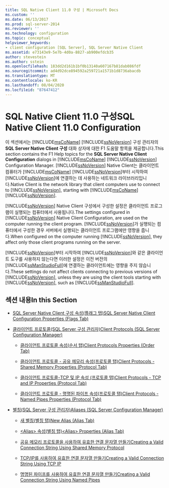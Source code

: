 ```yaml
---
title: SQL Native Client 11.0 구성 | Microsoft Docs
ms.custom: ''
ms.date: 06/13/2017
ms.prod: sql-server-2014
ms.reviewer: ''
ms.technology: configuration
ms.topic: conceptual
helpviewer_keywords:
- client configuration [SQL Server], SQL Server Native Client
ms.assetid: e73143e9-5e7b-4d0a-8827-ab900efdcb35
author: stevestein
ms.author: sstein
ms.openlocfilehash: 183dd2d161b1bf0b13140a607167b81dab086fdf
ms.sourcegitcommit: ad4d92dce894592a259721a1571b1d8736abacdb
ms.translationtype: MT
ms.contentlocale: ko-KR
ms.lasthandoff: 08/04/2020
ms.locfileid: "87647412"
---
```

# <a name="sql-native-client-110-configuration"></a><span data-ttu-id="0f53b-102">SQL Native Client 11.0 구성</span><span class="sxs-lookup"><span data-stu-id="0f53b-102">SQL Native Client 11.0 Configuration</span></span>
  <span data-ttu-id="0f53b-103">이 섹션에서는 [!INCLUDE[msCoName](../../includes/msconame-md.md)] [!INCLUDE[ssNoVersion](../../includes/ssnoversion-md.md)] 구성 관리자의 **SQL Server Native Client 구성** 대화 상자에 대한 F1 도움말 항목을 제공합니다.</span><span class="sxs-lookup"><span data-stu-id="0f53b-103">This section contains the F1 Help topics for the **SQL Server Native Client Configuration** dialogs in [!INCLUDE[msCoName](../../includes/msconame-md.md)] [!INCLUDE[ssNoVersion](../../includes/ssnoversion-md.md)] Configuration Manager.</span></span> [!INCLUDE[ssNoVersion](../../includes/ssnoversion-md.md)] <span data-ttu-id="0f53b-104">Native Client는 클라이언트 컴퓨터가 [!INCLUDE[msCoName](../../includes/msconame-md.md)] [!INCLUDE[ssNoVersion](../../includes/ssnoversion-md.md)]부터 시작하여 [!INCLUDE[ssNoVersion](../../includes/ssnoversion-md.md)]에 연결하는 데 사용하는 네트워크 라이브러리입니다.</span><span class="sxs-lookup"><span data-stu-id="0f53b-104">Native Client is the network library that client computers use to connect to [!INCLUDE[ssNoVersion](../../includes/ssnoversion-md.md)], starting with [!INCLUDE[msCoName](../../includes/msconame-md.md)] [!INCLUDE[ssNoVersion](../../includes/ssnoversion-md.md)].</span></span>  
  
 <span data-ttu-id="0f53b-105">[!INCLUDE[ssNoVersion](../../includes/ssnoversion-md.md)] Native Client 구성에서 구성한 설정은 클라이언트 프로그램이 실행되는 컴퓨터에서 사용됩니다.</span><span class="sxs-lookup"><span data-stu-id="0f53b-105">The settings configured in [!INCLUDE[ssNoVersion](../../includes/ssnoversion-md.md)] Native Client Configuration, are used on the computer running the client program.</span></span> <span data-ttu-id="0f53b-106">[!INCLUDE[ssNoVersion](../../includes/ssnoversion-md.md)]가 실행되는 컴퓨터에서 구성한 경우 서버에서 실행되는 클라이언트 프로그램에만 영향을 줍니다.</span><span class="sxs-lookup"><span data-stu-id="0f53b-106">When configured on the computer running [!INCLUDE[ssNoVersion](../../includes/ssnoversion-md.md)], they affect only those client programs running on the server.</span></span>  
  
 <span data-ttu-id="0f53b-107">[!INCLUDE[ssNoVersion](../../includes/ssnoversion-md.md)]부터 시작하여 [!INCLUDE[ssNoVersion](../../includes/ssnoversion-md.md)]와 같은 클라이언트 도구를 사용하지 않는다면 이러한 설정은 이전 버전의 [!INCLUDE[ssManStudioFull](../../includes/ssmanstudiofull-md.md)]에 연결하는 클라이언트에는 영향을 주지 않습니다.</span><span class="sxs-lookup"><span data-stu-id="0f53b-107">These settings do not affect clients connecting to previous versions of [!INCLUDE[ssNoVersion](../../includes/ssnoversion-md.md)], unless they are using the client tools starting with [!INCLUDE[ssNoVersion](../../includes/ssnoversion-md.md)], such as [!INCLUDE[ssManStudioFull](../../includes/ssmanstudiofull-md.md)].</span></span>  
  
## <a name="in-this-section"></a><span data-ttu-id="0f53b-108">섹션 내용</span><span class="sxs-lookup"><span data-stu-id="0f53b-108">In this Section</span></span>  
  
-   [<span data-ttu-id="0f53b-109">SQL Server Native Client 구성 속성&#40;플래그 탭&#41;</span><span class="sxs-lookup"><span data-stu-id="0f53b-109">SQL Server Native Client Configuration Properties &#40;Flags Tab&#41;</span></span>](../../../2014/tools/configuration-manager/sql-server-native-client-configuration-properties-flags-tab.md)  
  
-   [<span data-ttu-id="0f53b-110">클라이언트 프로토콜&#40;SQL Server 구성 관리자&#41;</span><span class="sxs-lookup"><span data-stu-id="0f53b-110">Client Protocols &#40;SQL Server Configuration Manager&#41;</span></span>](../../relational-databases/sql-server-configuration-manager.md)  
  
    -   [<span data-ttu-id="0f53b-111">클라이언트 프로토콜 속성&#40;순서 탭&#41;</span><span class="sxs-lookup"><span data-stu-id="0f53b-111">Client Protocols Properties &#40;Order Tab&#41;</span></span>](../../../2014/tools/configuration-manager/client-protocols-properties-order-tab.md)  
  
    -   [<span data-ttu-id="0f53b-112">클라이언트 프로토콜 - 공유 메모리 속성&#40;프로토콜 탭&#41;</span><span class="sxs-lookup"><span data-stu-id="0f53b-112">Client Protocols - Shared Memory Properties &#40;Protocol Tab&#41;</span></span>](../../../2014/tools/configuration-manager/client-protocols-shared-memory-properties-protocol-tab.md)  
  
    -   [<span data-ttu-id="0f53b-113">클라이언트 프로토콜-TCP 및 IP 속성 &#40;프로토콜 탭&#41;</span><span class="sxs-lookup"><span data-stu-id="0f53b-113">Client Protocols - TCP and IP Properties &#40;Protocol Tab&#41;</span></span>](../../../2014/tools/configuration-manager/client-protocols-tcp-and-ip-properties-protocol-tab.md)  
  
    -   [<span data-ttu-id="0f53b-114">클라이언트 프로토콜 - 명명된 파이프 속성&#40;프로토콜 탭&#41;</span><span class="sxs-lookup"><span data-stu-id="0f53b-114">Client Protocols - Named Pipes Properties &#40;Protocol Tab&#41;</span></span>](../../../2014/tools/configuration-manager/client-protocols-named-pipes-properties-protocol-tab.md)  
  
-   [<span data-ttu-id="0f53b-115">별칭&#40;SQL Server 구성 관리자&#41;</span><span class="sxs-lookup"><span data-stu-id="0f53b-115">Aliases &#40;SQL Server Configuration Manager&#41;</span></span>](../../../2014/tools/configuration-manager/aliases-sql-server-configuration-manager.md)  
  
    -   [<span data-ttu-id="0f53b-116">새 별칭&#40;별칭 탭&#41;</span><span class="sxs-lookup"><span data-stu-id="0f53b-116">New Alias &#40;Alias Tab&#41;</span></span>](../../../2014/tools/configuration-manager/new-alias-alias-tab.md)  
  
    -   [<span data-ttu-id="0f53b-117">&#60;Alias&#62; 속성&#40;별칭 탭&#41;</span><span class="sxs-lookup"><span data-stu-id="0f53b-117">&#60;Alias&#62; Properties &#40;Alias Tab&#41;</span></span>](../../../2014/tools/configuration-manager/alias-properties-alias-tab.md)  
  
    -   [<span data-ttu-id="0f53b-118">공유 메모리 프로토콜을 사용하여 유효한 연결 문자열 만들기</span><span class="sxs-lookup"><span data-stu-id="0f53b-118">Creating a Valid Connection String Using Shared Memory Protocol</span></span>](../../../2014/tools/configuration-manager/creating-a-valid-connection-string-using-shared-memory-protocol.md)  
  
    -   [<span data-ttu-id="0f53b-119">TCP/IP를 사용하여 유효한 연결 문자열 만들기</span><span class="sxs-lookup"><span data-stu-id="0f53b-119">Creating a Valid Connection String Using TCP IP</span></span>](../../../2014/tools/configuration-manager/creating-a-valid-connection-string-using-tcp-ip.md)  
  
    -   [<span data-ttu-id="0f53b-120">명명된 파이프를 사용하여 유효한 연결 문자열 만들기</span><span class="sxs-lookup"><span data-stu-id="0f53b-120">Creating a Valid Connection String Using Named Pipes</span></span>](../../../2014/tools/configuration-manager/creating-a-valid-connection-string-using-named-pipes.md)  
  
  
